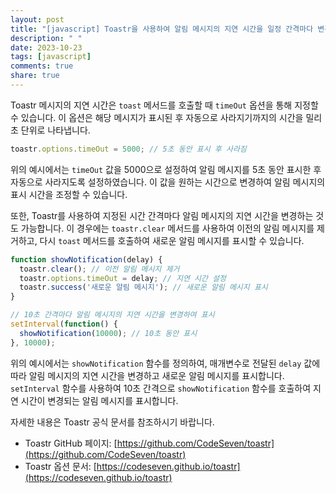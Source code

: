 ```yaml
---
layout: post
title: "[javascript] Toastr을 사용하여 알림 메시지의 지연 시간을 일정 간격마다 변경할 수 있나요?"
description: " "
date: 2023-10-23
tags: [javascript]
comments: true
share: true
---
```


Toastr 메시지의 지연 시간은 `toast` 메서드를 호출할 때 `timeOut` 옵션을 통해 지정할 수 있습니다. 이 옵션은 해당 메시지가 표시된 후 자동으로 사라지기까지의 시간을 밀리초 단위로 나타냅니다.

```javascript
toastr.options.timeOut = 5000; // 5초 동안 표시 후 사라짐
```
위의 예시에서는 `timeOut` 값을 5000으로 설정하여 알림 메시지를 5초 동안 표시한 후 자동으로 사라지도록 설정하였습니다. 이 값을 원하는 시간으로 변경하여 알림 메시지의 표시 시간을 조정할 수 있습니다.

또한, Toastr를 사용하여 지정된 시간 간격마다 알림 메시지의 지연 시간을 변경하는 것도 가능합니다. 이 경우에는 `toastr.clear` 메서드를 사용하여 이전의 알림 메시지를 제거하고, 다시 `toast` 메서드를 호출하여 새로운 알림 메시지를 표시할 수 있습니다.

```javascript
function showNotification(delay) {
  toastr.clear(); // 이전 알림 메시지 제거
  toastr.options.timeOut = delay; // 지연 시간 설정
  toastr.success('새로운 알림 메시지'); // 새로운 알림 메시지 표시
}

// 10초 간격마다 알림 메시지의 지연 시간을 변경하여 표시
setInterval(function() {
  showNotification(10000); // 10초 동안 표시
}, 10000);
```

위의 예시에서는 `showNotification` 함수를 정의하여, 매개변수로 전달된 `delay` 값에 따라 알림 메시지의 지연 시간을 변경하고 새로운 알림 메시지를 표시합니다. `setInterval` 함수를 사용하여 10초 간격으로 `showNotification` 함수를 호출하여 지연 시간이 변경되는 알림 메시지를 표시합니다.

자세한 내용은 Toastr 공식 문서를 참조하시기 바랍니다. 
- Toastr GitHub 페이지: [https://github.com/CodeSeven/toastr](https://github.com/CodeSeven/toastr)
- Toastr 옵션 문서: [https://codeseven.github.io/toastr](https://codeseven.github.io/toastr)